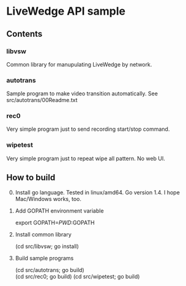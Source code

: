 # LiveWedge API sample

## Contents
### libvsw
Common library for manupulating LiveWedge by network.


### autotrans
Sample program to make video transition automatically. See src/autotrans/00Readme.txt

### rec0
Very simple program just to send recording start/stop command.

### wipetest
Very simple program just to repeat wipe all pattern. No web UI.

## How to build

0. Install go language.
Tested in linux/amd64. Go version 1.4. I hope Mac/Windows works, too.

1. Add GOPATH environment variable

	export GOPATH=$PWD:$GOPATH

2. Install common library

	(cd src/libvsw; go install)

3. Build sample programs

	(cd src/autotrans; go build)  
	(cd src/rec0; go build)
	(cd src/wipetest; go build)
